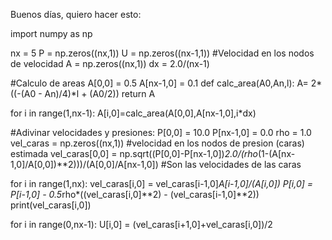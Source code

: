 Buenos días, quiero hacer esto:


import numpy as np

nx = 5
P = np.zeros((nx,1))
U = np.zeros((nx-1,1)) #Velocidad en los nodos de velocidad
A = np.zeros((nx,1))
dx = 2.0/(nx-1)

#Calculo de areas
A[0,0] = 0.5
A[nx-1,0] = 0.1
def calc_area(A0,An,l):
    A= 2*((-(A0 - An)/4)*l + (A0/2))
    return A

for i in range(1,nx-1):
    A[i,0]=calc_area(A[0,0],A[nx-1,0],i*dx)
    
#Adivinar velocidades y presiones:
P[0,0] = 10.0
P[nx-1,0] = 0.0 
rho = 1.0
vel_caras = np.zeros((nx,1)) #velocidad en los nodos de presion (caras) estimada
vel_caras[0,0] = np.sqrt((P[0,0]-P[nx-1,0])*2.0/(rho*(1-(A[nx-1,0]/A[0,0])**2)))/(A[0,0]/A[nx-1,0]) #Son las velocidades de las caras

for i  in range(1,nx):
    vel_caras[i,0] = vel_caras[i-1,0]*A[i-1,0]/(A[i,0])
    P[i,0] = P[i-1,0] - 0.5*rho*((vel_caras[i,0]**2) - (vel_caras[i-1,0]**2))
    print(vel_caras[i,0])
    
for i in range(0,nx-1):
    U[i,0] = (vel_caras[i+1,0]+vel_caras[i,0])/2

    

